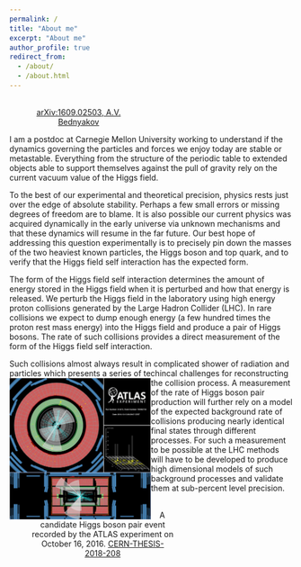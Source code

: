```yaml
---
permalink: /
title: "About me"
excerpt: "About me"
author_profile: true
redirect_from: 
  - /about/
  - /about.html
---
```


<figure class="align-right" style="width:33%">
  <img src="{{ site.url }}{{ site.baseurl }}/images/SM_vacuum_phase_diagram.png" alt="">
  <figcaption style="text-align:center"><a href="https://arxiv.org/abs/1609.02503">arXiv:1609.02503, A.V. Bednyakov</a></figcaption>
</figure>
I am a postdoc at Carnegie Mellon University working to understand if the dynamics governing the particles and forces we enjoy today are stable or metastable.
Everything from the structure of the periodic table to extended objects able to support themselves against the pull of gravity rely on the current vacuum value of the Higgs field.

To the best of our experimental and theoretical precision, physics rests just over the edge of absolute stability.
Perhaps a few small errors or missing degrees of freedom are to blame.
It is also possible our current physics was acquired dynamically in the early universe via unknown mechanisms and that these dynamics will resume in the far future.
Our best hope of addressing this question experimentally is to precisely pin down the masses of the two heaviest known particles, the Higgs boson and top quark, and to verify that the Higgs field self interaction has the expected form.

The form of the Higgs field self interaction determines the amount of energy stored in the Higgs field when it is perturbed and how that energy is released.
We perturb the Higgs field in the laboratory using high energy proton collisions generated by the Large Hadron Collider (LHC).
In rare collisions we expect to dump enough energy (a few hundred times the proton rest mass energy) into the Higgs field and produce a pair of Higgs bosons.
The rate of such collisions provides a direct measurement of the form of the Higgs field self interaction. 

Such collisions almost always result in complicated shower of radiation and particles which presents a series of techincal challenges for reconstructing the collision process.
<img src='/images/272GeV.pdf' width="50%" style="float:left">
A measurement of the rate of Higgs boson pair production will further rely on a model of the expected background rate of collisions producing nearly identical final states through different processes.
For such a measurement to be possible at the LHC methods will have to be developed to produce high dimensional models of such background processes and validate them at sub-percent level precision. 

<figure class="align-left" style="width:50%">
  <img src="{{ site.url }}{{ site.baseurl }}/images/272GeV.pdf" style="" alt="">
  <figcaption style="text-align:center">A candidate Higgs boson pair event recorded by the ATLAS experiment on October 16, 2016. <a href="https://cds.cern.ch/record/2644551?ln=en">CERN-THESIS-2018-208</a></figcaption>
</figure>

